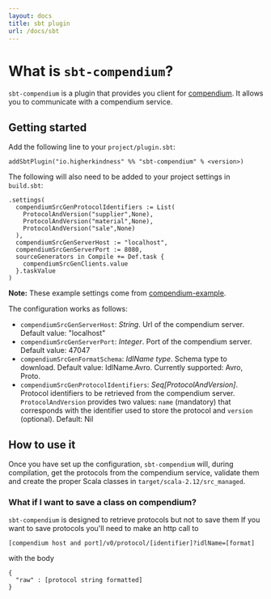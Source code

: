 ```yaml
---
layout: docs
title: sbt plugin
url: /docs/sbt
---
```


# What is `sbt-compendium`?

`sbt-compendium` is a plugin that provides you client for
[compendium](https://github.com/higherkindness/compendium). It allows
you to communicate with a compendium service.

## Getting started

Add the following line to your `project/plugin.sbt`:

```
addSbtPlugin("io.higherkindness" %% "sbt-compendium" % <version>)
```

The following will also need to be added to your project settings in `build.sbt`:

```
.settings(
  compendiumSrcGenProtocolIdentifiers := List(
    ProtocolAndVersion("supplier",None),
    ProtocolAndVersion("material",None),
    ProtocolAndVersion("sale",None)
  ),
  compendiumSrcGenServerHost := "localhost",
  compendiumSrcGenServerPort := 8080,
  sourceGenerators in Compile += Def.task {
    compendiumSrcGenClients.value
  }.taskValue
)
```

**Note:** These example settings come from
[compendium-example](https://github.com/higherkindness/compendium-example).

The configuration works as follows:

-  `compendiumSrcGenServerHost`: *String*. Url of the compendium server.
   Default value: "localhost"
-  `compendiumSrcGenServerPort`: *Integer*. Port of the compendium
   server. Default value: 47047
-  `compendiumSrcGenFormatSchema`: *IdlName type*. Schema type to
   download. Default value: IdlName.Avro. Currently supported: Avro,
   Proto.
-  `compendiumSrcGenProtocolIdentifiers`: *Seq[ProtocolAndVersion]*.
   Protocol identifiers to be retrieved from the compendium server.
   `ProtocolAndVersion` provides two values: `name` (mandatory) that
   corresponds with the identifier used to store the protocol and
   `version` (optional). Default: Nil

## How to use it

Once you have set up the configuration, `sbt-compendium` will, during compilation,
get the protocols from the compendium service, validate them and create the
proper Scala classes in `target/scala-2.12/src_managed`.

### What if I want to save a class on compendium?

`sbt-compendium` is designed to retrieve protocols but not to save them If
you want to save protocols you'll need to make an http call to

```
[compendium host and port]/v0/protocol/[identifier]?idlName=[format]
```

with the body

```
{
  "raw" : [protocol string formatted]
}
```
